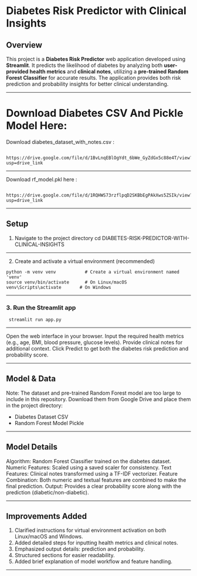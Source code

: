 # Diabetes Risk Predictor with Clinical Insights

## Overview
This project is a **Diabetes Risk Predictor** web application developed using **Streamlit**. It predicts the likelihood of diabetes by analyzing both **user-provided health metrics** and **clinical notes**, utilizing a **pre-trained Random Forest Classifier** for accurate results. The application provides both risk prediction and probability insights for better clinical understanding.

---

# Download Diabetes CSV And Pickle Model Here: 

Download diabetes_dataset_with_notes.csv : 
```

https://drive.google.com/file/d/1BvLnqEBlOgYdt_6bWe_GyZdGx5c88e4T/view?usp=drive_link

```

--- 

Download rf_model.pkl here : 

```

https://drive.google.com/file/d/1RQHWS73rzflpqD2SKBbEgPAkXws5ZSIk/view?usp=drive_link

```

---

## Setup
1. Navigate to the project directory
cd DIABETES-RISK-PREDICTOR-WITH-CLINICAL-INSIGHTS

---
2. Create and activate a virtual environment (recommended)
```
python -m venv venv           # Create a virtual environment named 'venv'
source venv/bin/activate      # On Linux/macOS
venv\Scripts\activate       # On Windows

```
---
### 3. Run the Streamlit app
```
 streamlit run app.py

```
---

Open the web interface in your browser.
Input the required health metrics (e.g., age, BMI, blood pressure, glucose levels).
Provide clinical notes for additional context.
Click Predict to get both the diabetes risk prediction and probability score.

--- 

## Model & Data

Note: The dataset and pre-trained Random Forest model are too large to include in this repository. Download them from Google Drive and place them in the project directory:
- Diabetes Dataset CSV
- Random Forest Model Pickle

---

## Model Details

Algorithm: Random Forest Classifier trained on the diabetes dataset.
Numeric Features: Scaled using a saved scaler for consistency.
Text Features: Clinical notes transformed using a TF-IDF vectorizer.
Feature Combination: Both numeric and textual features are combined to make the final prediction.
Output: Provides a clear probability score along with the prediction (diabetic/non-diabetic).

---

## Improvements Added

1. Clarified instructions for virtual environment activation on both Linux/macOS and Windows.
2. Added detailed steps for inputting health metrics and clinical notes.
3. Emphasized output details: prediction and probability.
4. Structured sections for easier readability.
5. Added brief explanation of model workflow and feature handling.

---





